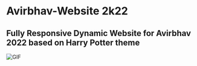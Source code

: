 # Avirbhav-Website 2k22
## Fully Responsive Dynamic Website for Avirbhav 2022 based on Harry Potter theme
![GIF](https://lh3.googleusercontent.com/fife/AAWUweUaA7sWqOFQqk45LCJMlkFXjIptxEVDCI9ay1ehOMir4cpoA_9DbfmH8YeOMr3Z1yulBWnXI-z3EfWLQ3_YIvVPPMwaKH46CQtarCid1v1Ie04KJg1tmFRi5sgOrehQuKX2fS_EqKO41Nb62qej9TwRLoE9tLho_yaUBO06OX-OCgdt40gH9RW2ei23GrCsLoCxHq0KZClNSjZGokMdhYsYFfhg8I0KnMv2QJSDp_a88VgIUYeGCfHG1q7bGUgWhtNhVc9u2O44In3GMBTL7j276BkSPHUJAaLRsDFrMqDnHfJxjfnOxf8b5cVhZSqwKWK8gXOlNh-kXoyUGr1Zn4_zbjWeu6WYiF-4rlwtSCPN7cnBIMH0aIXrcGvT6bCXF72JNNBmKkso2mh0mmb6Kavb_a7WIlT87Q9dCxUd3meqxwLesKNL1eg3expPmo8_dtIpybBh5mKFy5tuv1uVg0NK7CEvX6XFBk7n5RuK3T70YYOEud54ywpsJN1kjYlZXCj6-NgHUQar3z_d8pTZwb_tIr4q9o3gBEMdTMxFjIbN91fhFq1NgKnvnp3fzueBv_H1Z74G2b1P5etLBxWvfYHqEi3pLUNhYDm9FUzxJLIfQZYTnvcifRdPRT-ESl7Ubqqo0gwzwkOvfWrIo2VKJ1o_810PSZVcQf9I1jP1QUeDcdaHOLaNDIczclQD8Qr-OZIWZd_VbihWnES_IS-k0LLohziNw3ZA5US3cAejguGe3XeaLD_w8LGkAm8KRAFsIwDwEKpwv8ZknK25xLY=w1920-h990)
